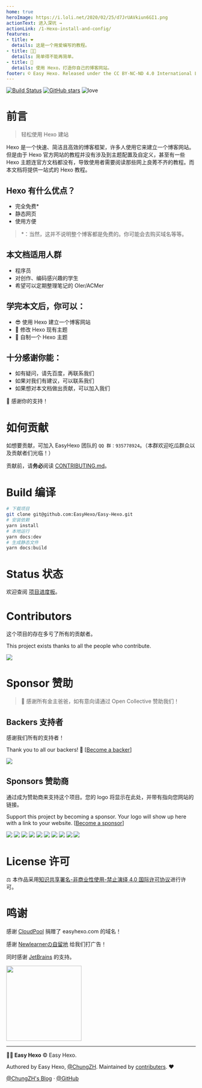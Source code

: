 ```yaml
---
home: true
heroImage: https://i.loli.net/2020/02/25/d7JrUAVkiun6GI1.png
actionText: 进入深坑 →
actionLink: /1-Hexo-install-and-config/
features:
- title: ❤️
  details: 这是一个用爱编写的教程。
- title: 👨‍🏭
  details: 简单得不能再简单。
- title: 🎉
  details: 使用 Hexo，打造你自己的博客网站。
footer: © Easy Hexo. Released under the CC BY-NC-ND 4.0 International License.
---
```


[![Build Status](https://img.shields.io/travis/EasyHexo/Easy-Hexo.svg?style=flat-square)](https://travis-ci.org/EasyHexo/Easy-Hexo)
[![GitHub stars](https://img.shields.io/github/stars/EasyHexo/Easy-Hexo.svg?style=flat-square&label=⭐%20Stars)](https://github.com/EasyHexo/Easy-Hexo)
![love](https://img.shields.io/badge/Made%20with-love-ff69b4.svg?style=flat-square)
  
# 前言

> 轻松使用 Hexo 建站

Hexo 是一个快速、简洁且高效的博客框架，许多人使用它来建立一个博客网站。但是由于 Hexo 官方网站的教程并没有涉及到主题配置及自定义，甚至有一些 Hexo 主题连官方文档都没有，导致使用者需要阅读那些网上良莠不齐的教程。而本文档将提供一站式的 Hexo 教程。  

## Hexo 有什么优点？

- 完全免费*
- 静态网页
- 使用方便

> *：当然，这并不说明整个博客都是免费的。你可能会去购买域名等等。

## 本文档适用人群

- 程序员
- 对创作、编码感兴趣的学生
- 希望可以定期整理笔记的 OIer/ACMer

## 学完本文后，你可以：

- :sunglasses: 使用 Hexo 建立一个博客网站
- :balloon: 修改 Hexo 现有主题
- :gem: 自制一个 Hexo 主题

## 十分感谢你能：

- 如有疑问，请先百度，再联系我们 
- 如果对我们有建议，可以联系我们
- 如果想对本文档做出贡献，可以加入我们

:gift: 感谢你的支持！

# 如何贡献

如想要贡献，可加入 EasyHexo 团队的 `QQ 群：935778924`。（本群欢迎吃瓜群众以及贡献者们光临！）

贡献前，请**务必**阅读 [CONTRIBUTING.md](https://github.com/EasyHexo/Easy-Hexo/blob/master/.github/CONTRIBUTING.md)。

# Build 编译

```bash
# 下载项目
git clone git@github.com:EasyHexo/Easy-Hexo.git
# 安装依赖
yarn install
# 本地运行
yarn docs:dev
# 生成静态文件
yarn docs:build
```

# Status 状态

欢迎查阅 [项目进度板](https://github.com/EasyHexo/Easy-Hexo/projects/2)。

# Contributors

这个项目的存在多亏了所有的贡献者。 

This project exists thanks to all the people who contribute. 

<a href="https://github.com/EasyHexo/Easy-Hexo/graphs/contributors"><img src="https://opencollective.com/Easy-Hexo/contributors.svg?width=890&button=false" /></a>

# Sponsor 赞助

> 🙏 感谢所有金主爸爸，如有意向请通过 Open Collective 赞助我们！

## Backers 支持者

感谢我们所有的支持者！ 

Thank you to all our backers! 🙏 [[Become a backer](https://opencollective.com/Easy-Hexo#backer)]

<a href="https://opencollective.com/Easy-Hexo#backers" target="_blank"><img src="https://opencollective.com/Easy-Hexo/backers.svg?width=890"></a>

## Sponsors 赞助商

通过成为赞助商来支持这个项目。您的 logo 将显示在此处，并带有指向您网站的链接。 

Support this project by becoming a sponsor. Your logo will show up here with a link to your website. [[Become a sponsor](https://opencollective.com/Easy-Hexo#sponsor)]

<a href="https://opencollective.com/Easy-Hexo/sponsor/0/website" target="_blank"><img src="https://opencollective.com/Easy-Hexo/sponsor/0/avatar.svg"></a>
<a href="https://opencollective.com/Easy-Hexo/sponsor/1/website" target="_blank"><img src="https://opencollective.com/Easy-Hexo/sponsor/1/avatar.svg"></a>
<a href="https://opencollective.com/Easy-Hexo/sponsor/2/website" target="_blank"><img src="https://opencollective.com/Easy-Hexo/sponsor/2/avatar.svg"></a>
<a href="https://opencollective.com/Easy-Hexo/sponsor/3/website" target="_blank"><img src="https://opencollective.com/Easy-Hexo/sponsor/3/avatar.svg"></a>
<a href="https://opencollective.com/Easy-Hexo/sponsor/4/website" target="_blank"><img src="https://opencollective.com/Easy-Hexo/sponsor/4/avatar.svg"></a>
<a href="https://opencollective.com/Easy-Hexo/sponsor/5/website" target="_blank"><img src="https://opencollective.com/Easy-Hexo/sponsor/5/avatar.svg"></a>
<a href="https://opencollective.com/Easy-Hexo/sponsor/6/website" target="_blank"><img src="https://opencollective.com/Easy-Hexo/sponsor/6/avatar.svg"></a>
<a href="https://opencollective.com/Easy-Hexo/sponsor/7/website" target="_blank"><img src="https://opencollective.com/Easy-Hexo/sponsor/7/avatar.svg"></a>
<a href="https://opencollective.com/Easy-Hexo/sponsor/8/website" target="_blank"><img src="https://opencollective.com/Easy-Hexo/sponsor/8/avatar.svg"></a>
<a href="https://opencollective.com/Easy-Hexo/sponsor/9/website" target="_blank"><img src="https://opencollective.com/Easy-Hexo/sponsor/9/avatar.svg"></a>

# License 许可

⚖ 本作品采用[知识共享署名-非商业性使用-禁止演绎 4.0 国际许可协议](http://creativecommons.org/licenses/by-nc-nd/4.0/)进行许可。

# 鸣谢

感谢 [CloudPool](https://zhuochi.org/) 捐赠了 easyhexo.com 的域名！

感谢 [Newlearnerの自留地](https://t.me/NewlearnerChannel) 给我们打广告！

同时感谢 [JetBrains](https://www.jetbrains.com/?from=Easy-Hexo) 的支持。

<a href="https://www.jetbrains.com/?from=Easy-Hexo"><img src="https://i.loli.net/2020/02/19/SHAFq6smOMEjXeg.png" width="200px"></img></a>

------

**👨‍💻 Easy Hexo** © Easy Hexo. 

Authored by Easy Hexo, [@ChungZH](https://chungzh.cn/). Maintained by [contributers](https://github.com/EasyHexo/Easy-Hexo/graphs/contributors). :heart:

[@ChungZH's Blog](https://chungzh.cn/) · [@GitHub](https://github.com/EasyHexo/Easy-Hexo)
